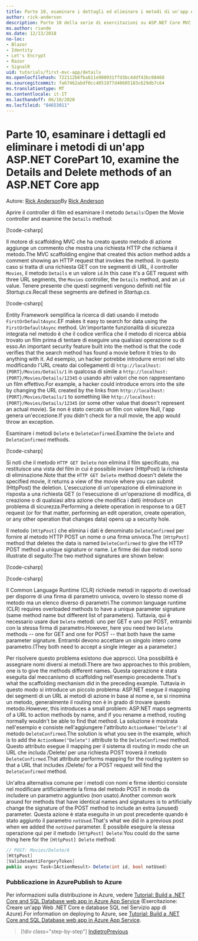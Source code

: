```yaml
---
title: Parte 10, esaminare i dettagli ed eliminare i metodi di un'app ASP.NET Core
author: rick-anderson
description: Parte 10 della serie di esercitazioni su ASP.NET Core MVC.
ms.author: riande
ms.date: 12/13/2018
no-loc:
- Blazor
- Identity
- Let's Encrypt
- Razor
- SignalR
uid: tutorials/first-mvc-app/details
ms.openlocfilehash: 722112b6fba611e980931ffd3bc4ddf43bc08468
ms.sourcegitcommit: fa67462abdf0cc4051977d40605183c629db7c64
ms.translationtype: MT
ms.contentlocale: it-IT
ms.lasthandoff: 06/10/2020
ms.locfileid: "84653011"
---
```

# <a name="part-10-examine-the-details-and-delete-methods-of-an-aspnet-core-app"></a><span data-ttu-id="75973-103">Parte 10, esaminare i dettagli ed eliminare i metodi di un'app ASP.NET Core</span><span class="sxs-lookup"><span data-stu-id="75973-103">Part 10, examine the Details and Delete methods of an ASP.NET Core app</span></span>

<span data-ttu-id="75973-104">Autore: [Rick Anderson](https://twitter.com/RickAndMSFT)</span><span class="sxs-lookup"><span data-stu-id="75973-104">By [Rick Anderson](https://twitter.com/RickAndMSFT)</span></span>

<span data-ttu-id="75973-105">Aprire il controller di film ed esaminare il metodo `Details`:</span><span class="sxs-lookup"><span data-stu-id="75973-105">Open the Movie controller and examine the `Details` method:</span></span>

[!code-csharp[](start-mvc/sample/MvcMovie22/Controllers/MoviesController.cs?name=snippet_details)]

<span data-ttu-id="75973-106">Il motore di scaffolding MVC che ha creato questo metodo di azione aggiunge un commento che mostra una richiesta HTTP che richiama il metodo.</span><span class="sxs-lookup"><span data-stu-id="75973-106">The MVC scaffolding engine that created this action method adds a comment showing an HTTP request that invokes the method.</span></span> <span data-ttu-id="75973-107">In questo caso si tratta di una richiesta GET con tre segmenti di URL, il controller `Movies`, il metodo `Details` e un valore `id`.</span><span class="sxs-lookup"><span data-stu-id="75973-107">In this case it's a GET request with three URL segments, the `Movies` controller, the `Details` method, and an `id` value.</span></span> <span data-ttu-id="75973-108">Tenere presente che questi segmenti vengono definiti nel file *Startup.cs*.</span><span class="sxs-lookup"><span data-stu-id="75973-108">Recall these segments are defined in *Startup.cs*.</span></span>

[!code-csharp[](start-mvc/sample/MvcMovie3/Startup.cs?highlight=5&name=snippet_1)]

<span data-ttu-id="75973-109">Entity Framework semplifica la ricerca di dati usando il metodo `FirstOrDefaultAsync`.</span><span class="sxs-lookup"><span data-stu-id="75973-109">EF makes it easy to search for data using the `FirstOrDefaultAsync` method.</span></span> <span data-ttu-id="75973-110">Un'importante funzionalità di sicurezza integrata nel metodo è che il codice verifica che il metodo di ricerca abbia trovato un film prima di tentare di eseguire una qualsiasi operazione su di esso.</span><span class="sxs-lookup"><span data-stu-id="75973-110">An important security feature built into the method is that the code verifies that the search method has found a movie before it tries to do anything with it.</span></span> <span data-ttu-id="75973-111">Ad esempio, un hacker potrebbe introdurre errori nel sito modificando l'URL creato dai collegamenti di `http://localhost:{PORT}/Movies/Details/1` in qualcosa di simile a `http://localhost:{PORT}/Movies/Details/12345` o usando altri valori che non rappresentano un film effettivo.</span><span class="sxs-lookup"><span data-stu-id="75973-111">For example, a hacker could introduce errors into the site by changing the URL created by the links from `http://localhost:{PORT}/Movies/Details/1` to something like  `http://localhost:{PORT}/Movies/Details/12345` (or some other value that doesn't represent an actual movie).</span></span> <span data-ttu-id="75973-112">Se non è stato cercato un film con valore Null, l'app genera un'eccezione.</span><span class="sxs-lookup"><span data-stu-id="75973-112">If you didn't check for a null movie, the app would throw an exception.</span></span>

<span data-ttu-id="75973-113">Esaminare i metodi `Delete` e `DeleteConfirmed`.</span><span class="sxs-lookup"><span data-stu-id="75973-113">Examine the `Delete` and `DeleteConfirmed` methods.</span></span>

[!code-csharp[](start-mvc/sample/MvcMovie22/Controllers/MoviesController.cs?name=snippet_delete)]

<span data-ttu-id="75973-114">Si noti che il metodo `HTTP GET Delete` non elimina il film specificato, ma restituisce una vista del film in cui è possibile inviare (HttpPost) la richiesta di eliminazione.</span><span class="sxs-lookup"><span data-stu-id="75973-114">Note that the `HTTP GET Delete` method doesn't delete the specified movie, it returns a view of the movie where you can submit (HttpPost) the deletion.</span></span> <span data-ttu-id="75973-115">L'esecuzione di un'operazione di eliminazione in risposta a una richiesta GET (o l'esecuzione di un'operazione di modifica, di creazione o di qualsiasi altra azione che modifica i dati) introduce un problema di sicurezza.</span><span class="sxs-lookup"><span data-stu-id="75973-115">Performing a delete operation in response to a GET request (or for that matter, performing an edit operation, create operation, or any other operation that changes data) opens up a security hole.</span></span>

<span data-ttu-id="75973-116">Il metodo `[HttpPost]` che elimina i dati è denominato `DeleteConfirmed` per fornire al metodo HTTP POST un nome o una firma univoca.</span><span class="sxs-lookup"><span data-stu-id="75973-116">The `[HttpPost]` method that deletes the data is named `DeleteConfirmed` to give the HTTP POST method a unique signature or name.</span></span> <span data-ttu-id="75973-117">Le firme dei due metodi sono illustrate di seguito:</span><span class="sxs-lookup"><span data-stu-id="75973-117">The two method signatures are shown below:</span></span>

[!code-csharp[](start-mvc/sample/MvcMovie/Controllers/MoviesController.cs?name=snippet_delete2)]

[!code-csharp[](start-mvc/sample/MvcMovie/Controllers/MoviesController.cs?name=snippet_delete3)]

<span data-ttu-id="75973-118">Il Common Language Runtime (CLR) richiede metodi in rapporto di overload per disporre di una firma di parametro univoca, ovvero lo stesso nome di metodo ma un elenco diverso di parametri.</span><span class="sxs-lookup"><span data-stu-id="75973-118">The common language runtime (CLR) requires overloaded methods to have a unique parameter signature (same method name but different list of parameters).</span></span> <span data-ttu-id="75973-119">Tuttavia, qui è necessario usare due `Delete` metodi: uno per GET e uno per POST, entrambi con la stessa firma di parametro.</span><span class="sxs-lookup"><span data-stu-id="75973-119">However, here you need two `Delete` methods -- one for GET and one for POST -- that both have the same parameter signature.</span></span> <span data-ttu-id="75973-120">Entrambi devono accettare un singolo intero come parametro.</span><span class="sxs-lookup"><span data-stu-id="75973-120">(They both need to accept a single integer as a parameter.)</span></span>

<span data-ttu-id="75973-121">Per risolvere questo problema esistono due approcci. Una possibilità è assegnare nomi diversi ai metodi.</span><span class="sxs-lookup"><span data-stu-id="75973-121">There are two approaches to this problem, one is to give the methods different names.</span></span> <span data-ttu-id="75973-122">Questa operazione è stata eseguita dal meccanismo di scaffolding nell'esempio precedente.</span><span class="sxs-lookup"><span data-stu-id="75973-122">That's what the scaffolding mechanism did in the preceding example.</span></span> <span data-ttu-id="75973-123">Tuttavia in questo modo si introduce un piccolo problema: ASP.NET esegue il mapping dei segmenti di un URL ai metodi di azione in base al nome e, se si rinomina un metodo, generalmente il routing non è in grado di trovare questo metodo.</span><span class="sxs-lookup"><span data-stu-id="75973-123">However, this introduces a small problem: ASP.NET maps segments of a URL to action methods by name, and if you rename a method, routing normally wouldn't be able to find that method.</span></span> <span data-ttu-id="75973-124">La soluzione è mostrata nell'esempio e consiste nell'aggiungere l'attributo `ActionName("Delete")` al metodo `DeleteConfirmed`.</span><span class="sxs-lookup"><span data-stu-id="75973-124">The solution is what you see in the example, which is to add the `ActionName("Delete")` attribute to the `DeleteConfirmed` method.</span></span> <span data-ttu-id="75973-125">Questo attributo esegue il mapping per il sistema di routing in modo che un URL che includa /Delete/ per una richiesta POST troverà il metodo `DeleteConfirmed`.</span><span class="sxs-lookup"><span data-stu-id="75973-125">That attribute performs mapping for the routing system so that a URL that includes /Delete/ for a POST request will find the `DeleteConfirmed` method.</span></span>

<span data-ttu-id="75973-126">Un'altra alternativa comune per i metodi con nomi e firme identici consiste nel modificare artificialmente la firma del metodo POST in modo da includere un parametro aggiuntivo (non usato).</span><span class="sxs-lookup"><span data-stu-id="75973-126">Another common work around for methods that have identical names and signatures is to artificially change the signature of the POST method to include an extra (unused) parameter.</span></span> <span data-ttu-id="75973-127">Questa azione è stata eseguita in un post precedente quando è stato aggiunto il parametro `notUsed`.</span><span class="sxs-lookup"><span data-stu-id="75973-127">That's what we did in a previous post when we added the `notUsed` parameter.</span></span> <span data-ttu-id="75973-128">È possibile eseguire la stessa operazione qui per il metodo `[HttpPost] Delete`:</span><span class="sxs-lookup"><span data-stu-id="75973-128">You could do the same thing here for the `[HttpPost] Delete` method:</span></span>

```csharp
// POST: Movies/Delete/6
[HttpPost]
[ValidateAntiForgeryToken]
public async Task<IActionResult> Delete(int id, bool notUsed)
```

### <a name="publish-to-azure"></a><span data-ttu-id="75973-129">Pubblicazione in Azure</span><span class="sxs-lookup"><span data-stu-id="75973-129">Publish to Azure</span></span>

<span data-ttu-id="75973-130">Per informazioni sulla distribuzione in Azure, vedere [Tutorial: Build a .NET Core and SQL Database web app in Azure App Service](/azure/app-service/app-service-web-tutorial-dotnetcore-sqldb) (Esercitazione: Creare un'app Web .NET Core e database SQL nel Servizio app di Azure).</span><span class="sxs-lookup"><span data-stu-id="75973-130">For information on deploying to Azure, see [Tutorial: Build a .NET Core and SQL Database web app in Azure App Service](/azure/app-service/app-service-web-tutorial-dotnetcore-sqldb).</span></span>

> [!div class="step-by-step"]
> [<span data-ttu-id="75973-131">Indietro</span><span class="sxs-lookup"><span data-stu-id="75973-131">Previous</span></span>](validation.md)
